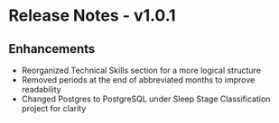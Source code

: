# Release Notes - v1.0.1

## Enhancements
- Reorganized Technical Skills section for a more logical structure
- Removed periods at the end of abbreviated months to improve readability
- Changed Postgres to PostgreSQL under Sleep Stage Classification project for clarity
